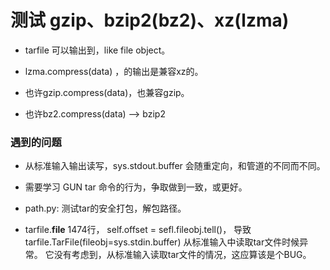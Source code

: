 # 测试 gzip、bzip2(bz2)、xz(lzma)

- tarfile 可以输出到，like file object。

- lzma.compress(data) ，的输出是兼容xz的。

- 也许gzip.compress(data)，也兼容gzip。

- 也许bz2.compress(data) --> bzip2


### 遇到的问题

- 从标准输入输出读写，sys.stdout.buffer 会随重定向，和管道的不同而不同。

- 需要学习 GUN tar 命令的行为，争取做到一致，或更好。

- path.py:
测试tar的安全打包，解包路径。

- tarfile.__file__ 1474行， self.offset = sefl.fileobj.tell()，
导致tarfile.TarFile(fileobj=sys.stdin.buffer) 从标准输入中读取tar文件时候异常。
它没有考虑到，从标准输入读取tar文件的情况，这应算该是个BUG。
